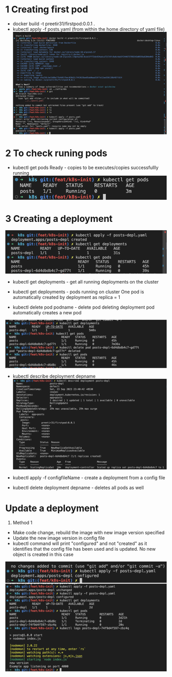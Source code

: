 # 1  Creating first pod
- docker build -t preetir31/firstpod:0.0.1 .
- kubectl apply -f posts.yaml (from within the home directory of yaml file)
![Alt text](image.png)

# 2 To check runing pods
- kubectl get pods
Ready - copies to be executes/copies successfullly running
![Alt text](image-1.png) 

# 3 Creating a deployment
![Alt text](image-2.png)

- kubectl get deployments  - get all running deployments on the cluster
- kubectl get deployments - pods running on cluster
One pod is automatically created by deployment as replica = 1

- kubectl delete pod podname - delete pod
deleting deployment pod automatically creates a new pod

![Alt text](image-3.png)

- kubectl describe deployment depname
![Alt text](image-4.png)

- kubectl apply -f configfileName - create a deployment from a config file

- kubectl delete deployment depname - deletes all pods as well

# Update a deployment
1. Method 1
- Make code change, rebuild the image with new image version specified
- Update the new image version in config file
- kubectl command will print "configured" and not "created" as it identifies that the config file has been used and is updated.
No new object is created in this case

![Alt text](image-5.png)
![Alt text](image-6.png)